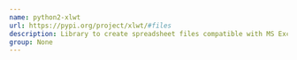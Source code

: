```yaml
---
name: python2-xlwt
url: https://pypi.org/project/xlwt/#files
description: Library to create spreadsheet files compatible with MS Excel 97/2000/XP/2003 XLS files.
group: None
---
```

